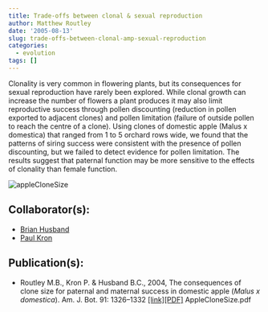 ```yaml
---
title: Trade-offs between clonal & sexual reproduction
author: Matthew Routley
date: '2005-08-13'
slug: trade-offs-between-clonal-amp-sexual-reproduction
categories:
  - evolution
tags: []
---
```


<p>Clonality is very common in flowering plants, but its consequences for sexual reproduction have rarely been explored. While clonal growth can increase the number of flowers a plant produces it may also limit reproductive success through pollen discounting (reduction in pollen exported to adjacent clones) and pollen limitation (failure of outside pollen to reach the centre of a clone). Using clones of domestic apple (<span class="SpeciesName">Malus x domestica</span>) that ranged from 1 to 5 orchard rows wide, we found that the patterns of siring success were consistent with the presence of pollen discounting, but we failed to detect evidence for pollen limitation. The results suggest that paternal function may be more sensitive to the effects of clonality than female function.</p>

![appleCloneSize](/images/appleCloneSize.jpg)

<h2>Collaborator(s):</h2>

<ul>
<li><a href="http://www.uoguelph.ca/botany/research/evollab/">Brian Husband</a></li>
<li><a href="http://www.uoguelph.ca/botany/research/evollab/whoweare.htm#PaulKron">Paul Kron</a></li>
</ul>
<h2>Publication(s):</h2>

<ul>
<li>Routley M.B., Kron P. &amp; Husband B.C., 2004, The consequences of clone size for paternal and maternal success in domestic apple (<em>Malus x domestica</em>). Am. J. Bot. 91: 1326–1332&#160;<a href="http://www.amjbot.org/cgi/content/abstract/91/9/1326">[link]</a><a href="http://s3.amazonaws.com/mroutley_public/AppleCloneSize.pdf">[PDF]</a> AppleCloneSize.pdf</li>
</ul>